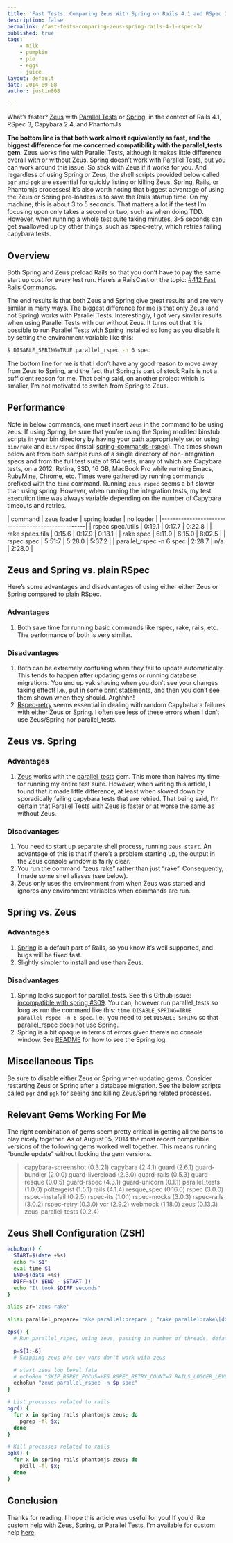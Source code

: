 ```yaml
---
title: 'Fast Tests: Comparing Zeus With Spring on Rails 4.1 and RSpec 3'
description: false
permalink: /fast-tests-comparing-zeus-spring-rails-4-1-rspec-3/
published: true
tags:
    - milk
    - pumpkin
    - pie
    - eggs
    - juice
layout: default
date: 2014-09-08
author: justin808

---
```


What’s faster? [Zeus](https://github.com/burke/zeus) with [Parallel Tests](https://github.com/grosser/parallel_tests) or [Spring](https://github.com/rails/spring), in the context of Rails 4.1, RSpec 3, Capybara 2.4, and PhantomJs

**The bottom line is that both work almost equivalently as fast, and the biggest difference for me concerned compatibility with the parallel_tests gem**. Zeus works fine with Parallel Tests, although it makes little difference overall with or without Zeus. Spring doesn’t work with Parallel Tests, but you can work around this issue. So stick with Zeus if it works for you. And regardless of using Spring or Zeus, the shell scripts provided below called `pgr` and `pgk` are essential for quickly listing or killing Zeus, Spring, Rails, or Phantomjs processes! It’s also worth noting that biggest advantage of using the Zeus or Spring pre-loaders is to save the Rails startup time. On my machine, this is about 3 to 5 seconds. That matters a lot if the test I’m focusing upon only takes a second or two, such as when doing TDD. However, when running a whole test suite taking minutes, 3-5 seconds can get swallowed up by other things, such as rspec-retry, which retries failing capybara tests.

## Overview

Both Spring and Zeus preload Rails so that you don’t have to pay the same start up cost for every test run. Here’s a RailsCast on the topic: [#412 Fast Rails Commands](http://railscasts.com/episodes/412-fast-rails-commands).

The end results is that both Zeus and Spring give great results and are very similar in many ways. The biggest difference for me is that only Zeus (and not Spring) works with Parallel Tests. Interestingly, I got very similar results when using Parallel Tests with our without Zeus. It turns out that it is possible to run Parallel Tests with Spring installed so long as you disable it by setting the environment variable like this:

``` bash
$ DISABLE_SPRING=TRUE parallel_rspec -n 6 spec
```
The bottom line for me is that I don’t have any good reason to move away from Zeus to Spring, and the fact that Spring is part of stock Rails is not a sufficient reason for me. That being said, on another project which is smaller, I’m not motivated to switch from Spring to Zeus.

## Performance

Note in below commands, one must insert `zeus` in the command to be using zeus. If using Spring, be sure that you’re using the Spring modifed binstub scripts in your bin directory by having your path appropriately set or using `bin/rake` and `bin/rspec` (install [spring-commands-rspec](https://github.com/jonleighton/spring-commands-rspec)). The times shown below are from both sample runs of a single directory of non-integration specs and from the full test suite of 914 tests, many of which are Capybara tests, on a 2012, Retina, SSD, 16 GB, MacBook Pro while running Emacs, RubyMine, Chrome, etc. Times were gathered by running commands prefixed with the `time` command. Running `zeus rspec` seems a bit slower than using spring. However, when running the integration tests, my test execution time was always variable depending on the number of Capybara timeouts and retries.

| command | zeus loader | spring loader | no loader |
|---------------------------------------------------|
| rspec spec/utils | 0:19.1 | 0:17.7 | 0:22.8 |
| rake spec:utils | 0:15.6 | 0:17.9 | 0:18.1 |
| rake spec | 6:11.9 | 6:15.0 | 8:02.5 |
| rspec spec | 5:51:7 | 5:28.0 | 5:37.2 |
| parallel_rspec -n 6 spec | 2:28.7 | n/a | 2:28.0 |


## Zeus and Spring vs. plain RSpec

Here’s some advantages and disadvantages of using either either Zeus or Spring compared to plain RSpec.

### Advantages

1.  Both save time for running basic commands like rspec, rake, rails, etc. The performance of both is very similar.

### Disadvantages

1.  Both can be extremely confusing when they fail to update automatically. This tends to happen after updating gems or running database migrations. You end up yak shaving when you don’t see your changes taking effect! I.e., put in some print statements, and then you don’t see them shown when they should. Arghhhh!
2.  [Rspec-retry](https://github.com/y310/rspec-retry) seems essential in dealing with random Capybabara failures with either Zeus or Spring. I often see less of these errors when I don’t use Zeus/Spring nor parallel_tests.

## Zeus vs. Spring

### Advantages

1.  [Zeus](https://github.com/burke/zeus) works with the [parallel_tests](https://github.com/grosser/parallel_tests) gem. This more than halves my time for running my entire test suite. However, when writing this article, I found that it made little difference, at least when slowed down by sporadically failing capybara tests that are retried. That being said, I’m certain that Parallel Tests with Zeus is faster or at worse the same as without Zeus.

### Disadvantages

1.  You need to start up separate shell process, running `zeus start`. An advantage of this is that if there’s a problem starting up, the output in the Zeus console window is fairly clear.
2.  You run the command “zeus rake” rather than just “rake”. Consequently, I made some shell aliases (see below).
3.  Zeus only uses the environment from when Zeus was started and ignores any environment variables when commands are run.

## Spring vs. Zeus

### Advantages

1.  [Spring](https://github.com/rails/spring) is a default part of Rails, so you know it’s well supported, and bugs will be fixed fast.
2.  Slightly simpler to install and use than Zeus.

### Disadvantages

1.  Spring lacks support for parallel_tests. See this Github issue: [incompatible with spring #309](https://github.com/grosser/parallel_tests/issues/309#issuecomment-45056130). You can, however run parallel_tests so long as run the command like this: `time DISABLE_SPRING=TRUE parallel_rspec -n 6 spec`. I.e., you need to set `DISABLE_SPRING` so that parallel_rspec does not use Spring.
2.  Spring is a bit opaque in terms of errors given there’s no console window. See [README](https://github.com/rails/spring) for how to see the Spring log.

## Miscellaneous Tips

Be sure to disable either Zeus or Spring when updating gems. Consider restarting Zeus or Spring after a database migration. See the below scripts called `pgr` and `pgk` for seeing and killing Zeus/Spring related processes.

## Relevant Gems Working For Me

The right combination of gems seem pretty critical in getting all the parts to play nicely together. As of August 15, 2014 the most recent compatible versions of the following gems worked well together. This means running “bundle update” without locking the gem versions.

> capybara-screenshot (0.3.21) capybara (2.4.1) guard (2.6.1) guard-bundler (2.0.0) guard-livereload (2.3.0) guard-rails (0.5.3) guard-resque (0.0.5) guard-rspec (4.3.1) guard-unicorn (0.1.1) parallel_tests (1.0.0) poltergeist (1.5.1) rails (4.1.4) resque_spec
>   (0.16.0) rspec (3.0.0) rspec-instafail (0.2.5) rspec-its (1.0.1) rspec-mocks (3.0.3) rspec-rails (3.0.2) rspec-retry (0.3.0) vcr (2.9.2) webmock (1.18.0) zeus (0.13.3) zeus-parallel_tests (0.2.4)


## Zeus Shell Configuration (ZSH)

``` bash
echoRun() {
  START=$(date +%s)
  echo "> $1"
  eval time $1
  END=$(date +%s)
  DIFF=$(( $END - $START ))
  echo "It took $DIFF seconds"
}

alias zr='zeus rake'

alias parallel_prepare='rake parallel:prepare ; "rake parallel:rake\[db:globals\]" '

zps() {
  # Run parallel_rspec, using zeus, passing in number of threads, default is 6

  p=${1:-6}
  # Skipping zeus b/c env vars don't work with zeus

  # start zeus log level fata
  # echoRun "SKIP_RSPEC_FOCUS=YES RSPEC_RETRY_COUNT=7 RAILS_LOGGER_LEVEL=4 zeus parallel_rspec -n $p spec"
  echoRun "zeus parallel_rspec -n $p spec"
}

# List processes related to rails
pgr() {
  for x in spring rails phantomjs zeus; do
    pgrep -fl $x;
  done
}

# Kill processes related to rails
pgk() {
  for x in spring rails phantomjs zeus; do
    pkill -fl $x;
  done
}
```


## Conclusion

Thanks for reading. I hope this article was useful for you! If you'd like custom help with Zeus, Spring, or Parallel Tests, I'm available for custom help [here](https://hackhands.com/justin808).
